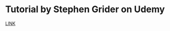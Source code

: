 # Tutorial by Stephen Grider on Udemy

[LINK](https://www.udemy.com/docker-and-kubernetes-the-complete-guide/)